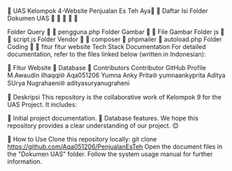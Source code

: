🌟 UAS Kelompok 4-Website Penjualan Es Teh Aya🌟
📂 Daftar Isi Folder
Dokumen UAS 📄
📘
📙
📗
📕

Folder Query 📁
🔧 pengguna.php
Folder Gambar 📁
🔧 File Gambar
Folder js 📁
🔧 script.js
Folder Vendor 📁
🔧 composer
🔧 phpmailer
🔧 autoload.php
Folder Coding 📁
🔧 fitur fitur website
Tech Stack
Documentation
For detailed documentation, refer to the files linked below (written in Indonesian):

📘 Fitur Website
📘 Database
🤝 Contributors
Contributor	GitHub Profile
M.Awaudin ilhaqqi🌐 Aqa051206 
Yumna Anky Prita🌐 yumnaankyprita
Aditya SUrya Nugrahaeni🌐 adityasuryanugraheni

📝 Deskripsi
This repository is the collaborative work of Kelompok 9 for the UAS Project. It includes:

📌 Initial project documentation.
📌 Database features.
We hope this repository provides a clear understanding of our project. 😊

🚀 How to Use
Clone this repository locally:
git clone https://github.com/Aqa051206/PenjualanEsTeh
Open the document files in the "Dokumen UAS" folder.
Follow the system usage manual for further information.
